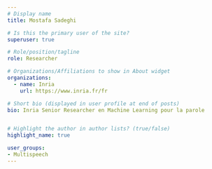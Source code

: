 ```yaml
---
# Display name
title: Mostafa Sadeghi

# Is this the primary user of the site?
superuser: true

# Role/position/tagline
role: Researcher

# Organizations/Affiliations to show in About widget
organizations:
  - name: Inria
    url: https://www.inria.fr/fr

# Short bio (displayed in user profile at end of posts)
bio: Inria Senior Researcher en Machine Learning pour la parole


# Highlight the author in author lists? (true/false)
highlight_name: true

user_groups:
- Multispeech
---
```

